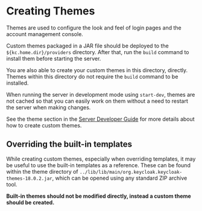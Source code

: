 Creating Themes
===============

Themes are used to configure the look and feel of login pages and the account management console.

Custom themes packaged in a JAR file should be deployed to the `${kc.home.dir}/providers` directory. After that, run
the `build` command to install them before starting the server.

You are also able to create your custom themes in this directory, directly. Themes within this directory do not require
the `build` command to be installed.

When running the server in development mode using `start-dev`, themes are not cached so that you can easily work on them without a need to restart
the server when making changes.

See the theme section in the [Server Developer Guide](https://www.keycloak.org/docs/latest/server_development/#_themes) for more details about how to create custom themes.

Overriding the built-in templates
---------------------------------

While creating custom themes, especially when overriding templates, it may be useful to use the built-in templates as
a reference. These can be found within the theme directory of `../lib/lib/main/org.keycloak.keycloak-themes-18.0.2.jar`, which can be opened using any
standard ZIP archive tool.

**Built-in themes should not be modified directly, instead a custom theme should be created.**